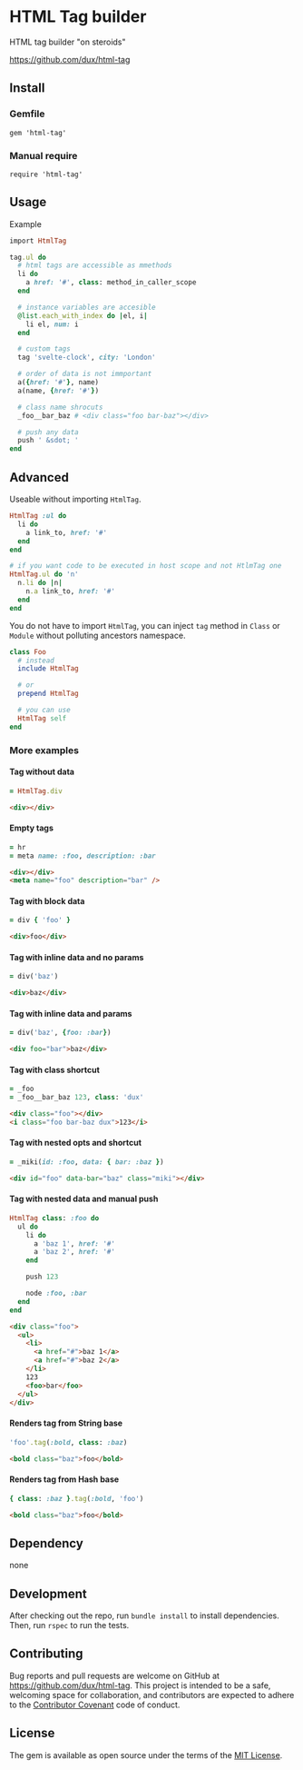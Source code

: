 # HTML Tag builder

HTML tag builder "on steroids"

https://github.com/dux/html-tag

## Install

### Gemfile

`gem 'html-tag'`

### Manual require

`require 'html-tag'`

## Usage

Example

```ruby
import HtmlTag

tag.ul do
  # html tags are accessible as mmethods
  li do
    a href: '#', class: method_in_caller_scope
  end

  # instance variables are accesible
  @list.each_with_index do |el, i|
    li el, num: i
  end

  # custom tags
  tag 'svelte-clock', city: 'London'

  # order of data is not immportant
  a({href: '#'}, name)
  a(name, {href: '#'})

  # class name shrocuts
  _foo__bar_baz # <div class="foo bar-baz"></div>

  # push any data
  push ' &sdot; '
end
```

## Advanced

Useable without importing `HtmlTag`.

```ruby
HtmlTag :ul do
  li do
    a link_to, href: '#'
  end
end

# if you want code to be executed in host scope and not HtlmTag one
HtmlTag.ul do 'n'
  n.li do |n|
    n.a link_to, href: '#'
  end
end
```

You do not have to import `HtmlTag`, you can inject `tag` method in `Class` or `Module`
without polluting ancestors namespace.

```ruby
class Foo
  # instead
  include HtmlTag

  # or
  prepend HtmlTag

  # you can use
  HtmlTag self
end
```


### More examples

#### Tag without data
```ruby
= HtmlTag.div
```

```html
<div></div>
```

#### Empty tags
```ruby
= hr
= meta name: :foo, description: :bar
```

```html
<div></div>
<meta name="foo" description="bar" />
```

#### Tag with block data
```ruby
= div { 'foo' }
```

```html
<div>foo</div>
```

#### Tag with inline data and no params
```ruby
= div('baz')
```

```html
<div>baz</div>
```

#### Tag with inline data and params
```ruby
= div('baz', {foo: :bar})
```

```html
<div foo="bar">baz</div>
```

#### Tag with class shortcut
```ruby
= _foo
= _foo__bar_baz 123, class: 'dux'
```

```html
<div class="foo"></div>
<i class="foo bar-baz dux">123</i>
```

#### Tag with nested opts and shortcut

```ruby
= _miki(id: :foo, data: { bar: :baz })
```

```html
<div id="foo" data-bar="baz" class="miki"></div>
```

#### Tag with nested data and manual push

```ruby
HtmlTag class: :foo do
  ul do
    li do
      a 'baz 1', href: '#'
      a 'baz 2', href: '#'
    end

    push 123

    node :foo, :bar
  end
end
```

```html
<div class="foo">
  <ul>
    <li>
      <a href="#">baz 1</a>
      <a href="#">baz 2</a>
    </li>
    123
    <foo>bar</foo>
  </ul>
</div>
```

#### Renders tag from String base

```ruby
'foo'.tag(:bold, class: :baz)
```

```html
<bold class="baz">foo</bold>
```

#### Renders tag from Hash base

```ruby
{ class: :baz }.tag(:bold, 'foo')
```

```html
<bold class="baz">foo</bold>
```

## Dependency

none

## Development

After checking out the repo, run `bundle install` to install dependencies. Then, run `rspec` to run the tests.

## Contributing

Bug reports and pull requests are welcome on GitHub at https://github.com/dux/html-tag.
This project is intended to be a safe, welcoming space for collaboration, and contributors are expected to adhere to the
[Contributor Covenant](http://contributor-covenant.org) code of conduct.

## License

The gem is available as open source under the terms of the [MIT License](https://opensource.org/licenses/MIT).